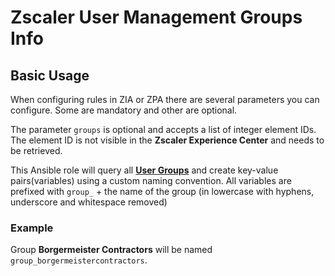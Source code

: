 # Zscaler User Management Groups Info

## Basic Usage

When configuring rules in ZIA or ZPA there are several parameters you can configure. Some are mandatory and other are optional.

The parameter `groups` is optional and accepts a list of integer element IDs. The element ID is not visible in the **Zscaler Experience Center** and needs to be retrieved.

This Ansible role will query all [**User Groups**](https://console.zscaler.com/zidentity/users-group) and create key-value pairs(variables) using a custom naming convention. All variables are prefixed with `group_` + the name of the group (in lowercase with hyphens, underscore and whitespace removed)

### Example

Group **Borgermeister Contractors** will be named `group_borgermeistercontractors`.
